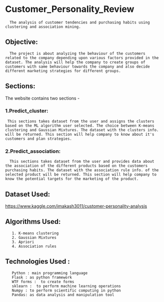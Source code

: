 # Customer_Personality_Review
      The analysis of customer tendencies and purchasing habits using clustering and association mining.

## Objective:
      The project is about analyzing the behaviour of the customers related to the company depending upon various factors provided in the dataset. The analysis will help the company to create groups of customers with same behaviour towards the company and also decide different marketing strategies for different groups.

## Sections:
The website contains two sections -
### 1.Predict_cluster:
     This sections takes dataset from the user and assigns the clusters based on the ML algorithm user selected. The choice between K-means clustering and Gaussian Mixtures. The dataset with the clusters info. will be returned. This section will help company to know about it's customers and plan strategies.
### 2.Predict_association:
      This sections takes dataset from the user and provides data about the association of the different products based on the customers purchasing habits. The dataset with the association rule info. of the selected product will be returned. This section will help company to know the potential targets for the marketing of the product.

## Dataset Used:
https://www.kaggle.com/imakash3011/customer-personality-analysis

## Algorithms Used:
       1. K-means clustering
       2. Gaussian Mixtures
       3. Apriori
       4. Association rules

## Technologies Used :
       Python : main programming language
       Flask : as python framework
       WTF forms :  to create forms
       sklearn :  to perform machine learning operations
       Numpy : to perform scientific computing in python
       Pandas: as data analysis and manipulation tool
